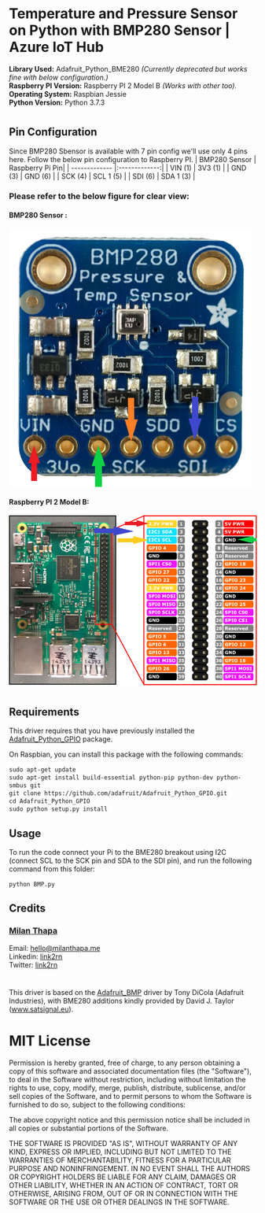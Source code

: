 Temperature and Pressure Sensor on Python with BMP280 Sensor | Azure IoT Hub 
===================
**Library Used:** Adafruit_Python_BME280 *(Currently deprecated but works fine with below configuration.)*  
**Raspberry PI Version:** Raspberry PI 2 Model B *(Works with other too).*  
**Operating System:** Raspbian Jessie  
**Python Version:** Python 3.7.3  
#
## Pin Configuration
Since BMP280 Sbensor is available with 7 pin config we'll use only 4 pins here. Follow the below pin configuration to Raspberry PI. 
| BMP280 Sensor       | Raspberry Pi Pin|
| ------------- |:-------------:|
| VIN (1)    | 3V3 (1) |
| GND (3)     | GND (6)      |
| SCK (4) | SCL 1 (5)      |
| SDI (6) | SDA 1 (3)      |

### Please refer to the below figure for clear view:  
#### BMP280 Sensor :
![BMP280 Sensor](img/BMP280.png "BMP280 Sensor")

#### Raspberry PI 2 Model B:
![Raspberry PI](img/raspberry_pi_model_B.png "Raspberry PI")

#
## Requirements

This driver requires that you have previously installed the
[Adafruit_Python_GPIO](https://github.com/adafruit/Adafruit_Python_GPIO) package.

On Raspbian, you can install this package with the following commands:

```
sudo apt-get update
sudo apt-get install build-essential python-pip python-dev python-smbus git
git clone https://github.com/adafruit/Adafruit_Python_GPIO.git
cd Adafruit_Python_GPIO
sudo python setup.py install
```

## Usage

To run the code connect your Pi to the BME280 breakout using I2C (connect SCL to the SCK pin and SDA
to the SDI pin), and run the following command from this folder:

```
python BMP.py
```

## Credits
### [Milan Thapa](https://milanthapa.me)
Email: hello@milanthapa.me  
Linkedin: [link2rn](https://www.linkedin.com/in/link2rn/)  
Twitter:  [link2rn](https://twitter.com/link2rn/)    
#
This driver is based on the [Adafruit_BMP](https://github.com/adafruit/Adafruit_Python_BMP)
driver by Tony DiCola (Adafruit Industries), with BME280 additions kindly provided by
David J. Taylor (www.satsignal.eu).

# MIT License

Permission is hereby granted, free of charge, to any person obtaining a copy
of this software and associated documentation files (the "Software"), to deal
in the Software without restriction, including without limitation the rights
to use, copy, modify, merge, publish, distribute, sublicense, and/or sell
copies of the Software, and to permit persons to whom the Software is
furnished to do so, subject to the following conditions:

The above copyright notice and this permission notice shall be included in
all copies or substantial portions of the Software.

THE SOFTWARE IS PROVIDED "AS IS", WITHOUT WARRANTY OF ANY KIND, EXPRESS OR
IMPLIED, INCLUDING BUT NOT LIMITED TO THE WARRANTIES OF MERCHANTABILITY,
FITNESS FOR A PARTICULAR PURPOSE AND NONINFRINGEMENT. IN NO EVENT SHALL THE
AUTHORS OR COPYRIGHT HOLDERS BE LIABLE FOR ANY CLAIM, DAMAGES OR OTHER
LIABILITY, WHETHER IN AN ACTION OF CONTRACT, TORT OR OTHERWISE, ARISING FROM,
OUT OF OR IN CONNECTION WITH THE SOFTWARE OR THE USE OR OTHER DEALINGS IN
THE SOFTWARE.
